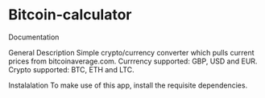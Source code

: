 # Bitcoin-calculator

Documentation

General Description
Simple crypto/currency converter which pulls current prices from bitcoinaverage.com.
Currrency supported: GBP, USD and EUR.
Crypto supported: BTC, ETH and LTC.

Instalalation
To make use of this app, install the requisite dependencies.
